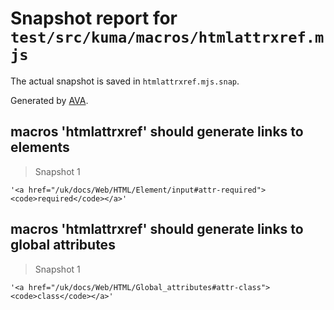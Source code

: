 # Snapshot report for `test/src/kuma/macros/htmlattrxref.mjs`

The actual snapshot is saved in `htmlattrxref.mjs.snap`.

Generated by [AVA](https://avajs.dev).

## macros 'htmlattrxref' should generate links to elements

> Snapshot 1

    '<a href="/uk/docs/Web/HTML/Element/input#attr-required"><code>required</code></a>'

## macros 'htmlattrxref' should generate links to global attributes

> Snapshot 1

    '<a href="/uk/docs/Web/HTML/Global_attributes#attr-class"><code>class</code></a>'
